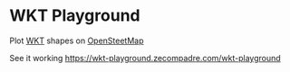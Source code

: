 # WKT Playground

Plot [WKT](https://en.wikipedia.org/wiki/Well-known_text) shapes on [OpenSteetMap](https://www.openstreetmap.org)

See it working https://wkt-playground.zecompadre.com/wkt-playground
